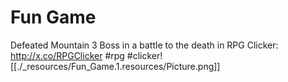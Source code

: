 # Fun Game

Defeated Mountain 3 Boss in a battle to the death in RPG Clicker: http://x.co/RPGClicker #rpg #clicker![[./_resources/Fun_Game.1.resources/Picture.png]]
